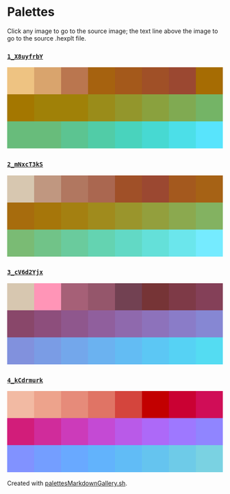 # Palettes

Click any image to go to the source image; the text line above the image to go to the source .hexplt file.

### [`1_X8uyfrbY`](1_X8uyfrbY.hexplt)

[ ![1_X8uyfrbY.png](1_X8uyfrbY.png) ](1_X8uyfrbY.png)

### [`2_mNxcT3kS`](2_mNxcT3kS.hexplt)

[ ![2_mNxcT3kS.png](2_mNxcT3kS.png) ](2_mNxcT3kS.png)

### [`3_cV6d2Yjx`](3_cV6d2Yjx.hexplt)

[ ![3_cV6d2Yjx.png](3_cV6d2Yjx.png) ](3_cV6d2Yjx.png)

### [`4_kCdrmurk`](4_kCdrmurk.hexplt)

[ ![4_kCdrmurk.png](4_kCdrmurk.png) ](4_kCdrmurk.png)

Created with [palettesMarkdownGallery.sh](https://github.com/earthbound19/_ebDev/blob/master/scripts/imgAndVideo/palettesMarkdownGallery.sh).